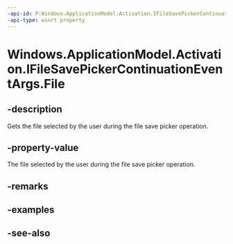 ```yaml
---
-api-id: P:Windows.ApplicationModel.Activation.IFileSavePickerContinuationEventArgs.File
-api-type: winrt property
---
```


<!-- Property syntax
public Windows.Storage.StorageFile File { get; }
-->

# Windows.ApplicationModel.Activation.IFileSavePickerContinuationEventArgs.File

## -description
Gets the file selected by the user during the file save picker operation.

## -property-value
The file selected by the user during the file save picker operation.

## -remarks

## -examples

## -see-also
